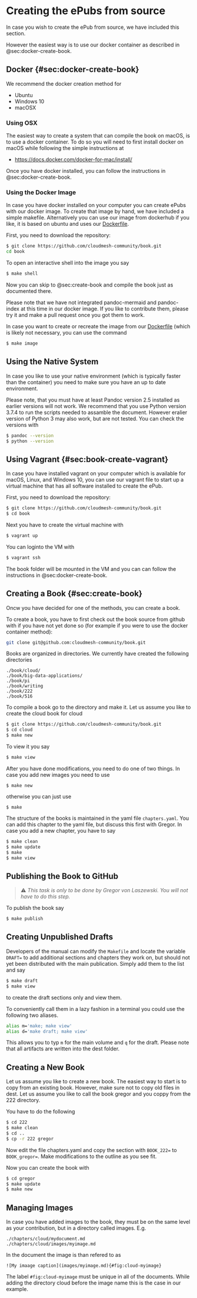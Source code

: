 # Creating the ePubs from source

In case you wish to create the ePub from source, we have included this
section.

However the easiest way is to use our docker container as described in
@sec:docker-create-book.

## Docker {#sec:docker-create-book}

We recommend the docker creation method for 

* Ubuntu
* Windows 10
* macOSX

### Using OSX 

The easiest way to create a system that can compile the book on macOS,
is to use a docker container. To do so you will need to first install
docker on macOS while following the simple instructions at

* <https://docs.docker.com/docker-for-mac/install/>

Once you have docker installed, you can follow the instructions in
@sec:docker-create-book.

### Using the Docker Image

In case you have docker installed on your computer you can create
ePubs with our docker image. To create that image by hand, we have
included a simple makefile. Alternatively you can use our image from
dockerhub if you like, it is based on ubuntu and uses our
[Dockerfile](https://github.com/cloudmesh-community/book/blob/master/Dockerfile).

First, you need to download the repository:

```bash
$ git clone https://github.com/cloudmesh-community/book.git
cd book
```

To open an interactive shell into the image you say

```bash
$ make shell
```

Now you can skip to @sec:create-book and compile the book just as
documented there.

Please note that we have not integrated pandoc-mermaid and
pandoc-index at this time in our docker image. If you like to
contribute them, please try it and make a pull request once you got
them to work. 

In case you want to create or recreate the image from our
[Dockerfile](https://github.com/cloudmesh-community/book/blob/master/Dockerfile)
(which is likely not necessary, you can use the command

```bash
$ make image
```

## Using the Native System

In case you like to use your native environment (which is typically
faster than the container) you need to make sure you have an up to date
environment.

Please note, that you must have at least Pandoc version 2.5 installed as
earlier versions will not work. We recommend that you use Python version
3.7.4 to run the scripts needed to assamble the document. However
eralier version of Python 3 may also work, but are not tested. You can
check the versions with

```bash
$ pandoc --version
$ python --version
```


## Using Vagrant {#sec:book-create-vagrant}

In case you have installed vagrant on your computer which is available
for macOS, Linux, and Windows 10, you can use our vagrant file to
start up a virtual machine that has all software installed to create
the ePub.

First, you need to download the repository:

```bash
$ git clone https://github.com/cloudmesh-community/book.git
$ cd book
```

Next you have to create the virtual machine with

```bash
$ vagrant up
```

You can loginto the VM with

```bash
$ vagrant ssh
```

The book folder will be mounted in the VM and you can can follow the
instructions in @sec:docker-create-book.



## Creating a Book {#sec:create-book}

Oncw you have decided for one of the methods, you can create a book.

To create a book, you have to first check out the book source from
github with if you have not yet done so (for example if you were to
use the docker container method):

```bash
git clone git@github.com:cloudmesh-community/book.git
```

Books are organized in directories. We currently have created the
following directories

    ./book/cloud/
    ./book/big-data-applications/
    ./book/pi
    ./book/writing
    ./book/222
    ./book/516

To compile a book go to the directory and make it. Let us assume you
like to create the cloud book for cloud

```bash
$ git clone https://github.com/cloudmesh-community/book.git
$ cd cloud
$ make new
```

To view it you say

```bash
$ make view
```

After you have done modifications, you need to do one of two
things. In case you add new images you need to use

```
$ make new
```

otherwise you can just use 

```
$ make 
```

The structure of the books is maintained in the yaml file
`chapters.yaml`. You can add this chapter to the yaml file, but
discuss this first with Gregor. In case you add a new chapter, you
have to say

```bash
$ make clean
$ make update
$ make 
$ make view
```

## Publishing the Book to GitHub

> :warning: *This task is only to be done by *Gregor von Laszewski*. You
>           will not have to do this step.*

To publish the book say

```bash
$ make publish
```


## Creating Unpublished Drafts

Developers of the manual can modify the `Makefile` and locate the
variable `DRAFT=` to add additional sections and chapters they work
on, but should not yet been distributed with the main publication.
Simply add them to the list and say

```bash
$ make draft
$ make view
```

to create the draft sections only and view them. 

To conveniently call them in a lazy fashion in a terminal you could
use the following two aliases.

```bash
alias m='make; make view'
alias d='make draft; make view'
```

This allows you to typ `m` for the main volume and `q` for the draft.
Please note that all artifacts are written into the dest folder.


## Creating a New Book

Let us assume you like to create a new book. The easiest way to start is
to copy from an existing book. However, make sure not to copy old files
in dest. Let us assume you like to call the book gregor and you coppy
from the 222 directory.

You have to do the following

```bash
$ cd 222
$ make clean
$ cd ..
$ cp -r 222 gregor
```

Now edit the file chapters.yaml and copy the section with `BOOK_222=` to 
`BOOK_gregor=`. Make modifications to the outline as you see fit.

Now you can create the book with

```bash
$ cd gregor
$ make update
$ make new
```

## Managing Images

In case you have added images to the book, they must be on the same
level as your contribution, but in a directory called images. E.g.

```
./chapters/cloud/mydocument.md
./chapters/cloud/images/myimage.md
```

In the document the image is than refered to as

```
![My imaage caption](images/myimage.md){#fig:cloud-myimage}
```

The label `#fig:cloud-myimage` must be unique in all of the documents.
While adding the directory cloud before the image name this is the case
in our example.



